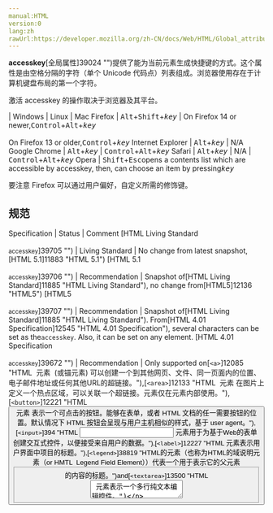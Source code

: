 ```yaml
---
manual:HTML
version:0
lang:zh
rawUrl:https://developer.mozilla.org/zh-CN/docs/Web/HTML/Global_attributes/accesskey#
---
```






**accesskey**[全局属性]39024 "")提供了能为当前元素生成快捷键的方式。这个属性是由空格分隔的字符（单个 Unicode 代码点）列表组成。浏览器使用存在于计算机键盘布局的第一个字符。



激活 accesskey 的操作取决于浏览器及其平台。


 | Windows | Linux | Mac 
Firefox | <kbd>Alt</kbd>+<kbd>Shift</kbd>+<kbd>*key*</kbd> | On Firefox 14 or newer,<kbd>Control</kbd>+<kbd>Alt</kbd>+<kbd>*key*</kbd><br></br>On Firefox 13 or older,<kbd>Control</kbd>+<kbd>*key*</kbd> 
Internet Explorer | <kbd>Alt</kbd>+<kbd>*key*</kbd> | N/A 
Google Chrome | <kbd>Alt</kbd>+<kbd>*key*</kbd> | <kbd>Control</kbd>+<kbd>Alt</kbd>+<kbd>*key*</kbd> 
Safari | <kbd>Alt</kbd>+<kbd>*key*</kbd> | N/A | <kbd>Control</kbd>+<kbd>Alt</kbd>+<kbd>*key*</kbd> 
Opera | <kbd>Shift</kbd>+<kbd>Esc</kbd>opens a contents list which are accessible by accesskey, then, can choose an item by pressing<kbd>*key*</kbd> 



要注意 Firefox 可以通过用户偏好，自定义所需的修饰键。


## 规范<a name="规范"></a>

Specification | Status | Comment 
[HTML Living Standard<br></br><small>accesskey</small>]39705 "") | Living Standard | No change from latest snapshot,[HTML 5.1]11883 "HTML 5.1") 
[HTML 5.1<br></br><small>accesskey</small>]39706 "") | Recommendation | Snapshot of[HTML Living Standard]11885 "HTML Living Standard"), no change from[HTML5]12136 "HTML5") 
[HTML5<br></br><small>accesskey</small>]39707 "") | Recommendation | Snapshot of[HTML Living Standard]11885 "HTML Living Standard"). From[HTML 4.01 Specification]12545 "HTML 4.01 Specification"), several characters can be set as the`accesskey`. Also, it can be set on any element. 
[HTML 4.01 Specification<br></br><small>accesskey</small>]39672 "") | Recommendation | Only supported on[`<a>`]12085 "HTML <a> 元素  (或锚元素) 可以创建一个到其他网页、文件、同一页面内的位置、电子邮件地址或任何其他URL的超链接。"),[`<area>`]12133 "HTML <area> 元素 在图片上定义一个热点区域，可以关联一个超链接。<area>元素仅在<map>元素内部使用。"),[`<button>`]12221 "HTML <button>元素 表示一个可点击的按钮。能够在表单，或者 HTML 文档的任一需要按钮的位置。默认情况下 HTML 按钮会呈现与用户主机相似的样式，基于 user agent。"),[`<input>`]394 "HTML <input> 元素用于为基于Web的表单创建交互式控件，以便接受来自用户的数据。"),[`<label>`]12227 "HTML 元素表示用户界面中项目的标题。"),[`<legend>`]38819 "HTML的元素（也称为HTML的域说明元素（or HMTL
  Legend Field Element））代表一个用于表示它的父元素<fieldset>的内容的标题。")and[`<textarea>`]13500 "HTML <textarea> 元素表示一个多行纯文本编辑控件。") 


## 浏览器兼容性<a name="浏览器兼容性"></a>


**[We&#39;re converting our compatibility data into a machine-readable JSON format]3344 "")**. This compatibility table still uses the old format, because we haven&#39;t yet converted the data it contains.**[Find out how you can help!]3392 "")**


* 
* 

Feature | Chrome | Firefox (Gecko) | Internet Explorer | Opera | Safari 
Basic support | (Yes) | (Yes) | (Yes) | (Yes) | (Yes) 




## 另见<a name="另见"></a>

* [`Element.accessKey`]39708 "元素的 Element.accessKey 属性设置了这样一个按键——用户通过敲击这个键把焦点跳转到这个元素上。")
* [`HTMLElement.accessKeyLabel`]12321 "此页面仍未被本地化, 期待您的翻译!")
* 所有[全局属性]39024 "")



